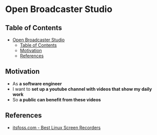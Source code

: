 # Open Broadcaster Studio

## Table of Contents
- [Open Broadcaster Studio](#open-broadcaster-studio)
  - [Table of Contents](#table-of-contents)
  - [Motivation](#motivation)
  - [References](#references)

## Motivation

- As **a software engineer**
- I want to **set up a youtube channel with videos that show my daily work**
- So **a public can benefit from these videos**

## References

- [itsfoss.com - Best Linux Screen Recorders](https://itsfoss.com/best-linux-screen-recorders/)


